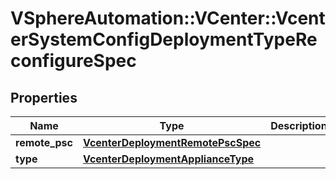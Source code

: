 # VSphereAutomation::VCenter::VcenterSystemConfigDeploymentTypeReconfigureSpec

## Properties
Name | Type | Description | Notes
------------ | ------------- | ------------- | -------------
**remote_psc** | [**VcenterDeploymentRemotePscSpec**](VcenterDeploymentRemotePscSpec.md) |  | [optional] 
**type** | [**VcenterDeploymentApplianceType**](VcenterDeploymentApplianceType.md) |  | 


